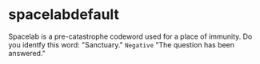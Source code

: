# spacelabdefault
Spacelab is a pre-catastrophe codeword used for a place of immunity. Do you identfy this word: "Sanctuary." `Negative` "The question has been answered."
